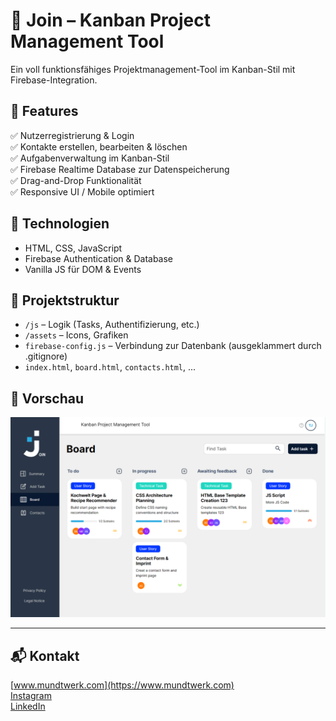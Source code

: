 # 🧩 Join – Kanban Project Management Tool

Ein voll funktionsfähiges Projektmanagement-Tool im Kanban-Stil mit Firebase-Integration.

## 🚀 Features

✅ Nutzerregistrierung & Login  
✅ Kontakte erstellen, bearbeiten & löschen  
✅ Aufgabenverwaltung im Kanban-Stil  
✅ Firebase Realtime Database zur Datenspeicherung  
✅ Drag-and-Drop Funktionalität  
✅ Responsive UI / Mobile optimiert

## 🧠 Technologien

- HTML, CSS, JavaScript
- Firebase Authentication & Database
- Vanilla JS für DOM & Events

## 📁 Projektstruktur

- `/js` – Logik (Tasks, Authentifizierung, etc.)
- `/assets` – Icons, Grafiken
- `firebase-config.js` – Verbindung zur Datenbank (ausgeklammert durch .gitignore)
- `index.html`, `board.html`, `contacts.html`, ...

## 📸 Vorschau

![Join Screenshot](./assets/img/join.png)

---

## 📬 Kontakt

[www.mundtwerk.com](https://www.mundtwerk.com)  
[Instagram](https://instagram.com/marcomundtwerk)  
[LinkedIn](https://linkedin.com/in/marco-m-3059952b4)
